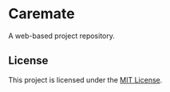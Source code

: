 # Caremate

A web-based project repository.

## License

This project is licensed under the [MIT License](LICENSE).
